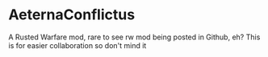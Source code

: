 # AeternaConflictus
A Rusted Warfare mod, rare to see rw mod being posted in Github, eh? This is for easier collaboration so don't mind it
